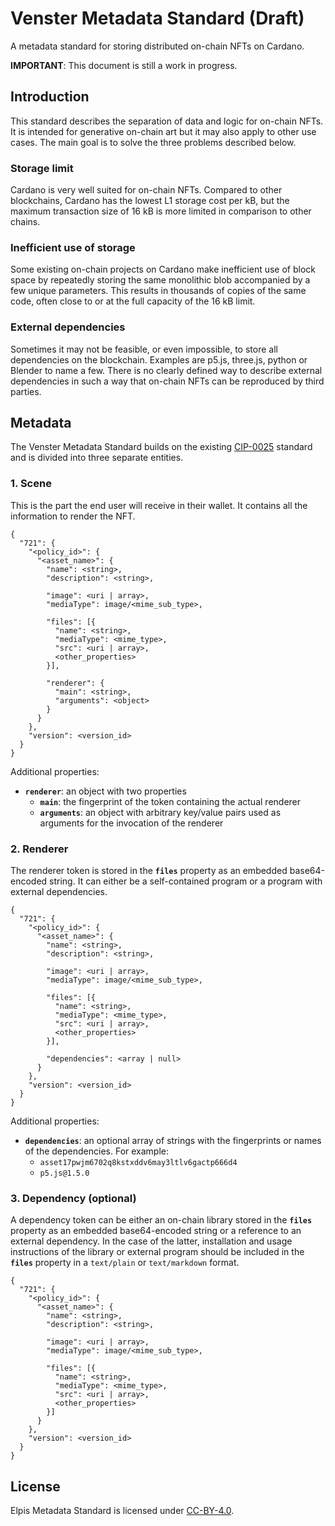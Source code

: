 # Venster Metadata Standard (Draft)
A metadata standard for storing distributed on-chain NFTs on Cardano.

**IMPORTANT**: This document is still a work in progress. 

## Introduction
This standard describes the separation of data and logic for on-chain NFTs. It
is intended for generative on-chain art but it may also apply to other use
cases. The main goal is to solve the three problems described below.

### Storage limit
Cardano is very well suited for on-chain NFTs. Compared to other blockchains,
Cardano has the lowest L1 storage cost per kB, but the maximum transaction size
of 16 kB is more limited in comparison to other chains.

### Inefficient use of storage
Some existing on-chain projects on Cardano make inefficient use of block space
by repeatedly storing the same monolithic blob accompanied by a few unique
parameters. This results in thousands of copies of the same code, often close to
or at the full capacity of the 16 kB limit.

### External dependencies
Sometimes it may not be feasible, or even impossible, to store all dependencies
on the blockchain. Examples are p5.js, three.js, python or Blender to name a
few. There is no clearly defined way to describe external dependencies in such a
way that on-chain NFTs can be reproduced by third parties.

## Metadata
The Venster Metadata Standard builds on the existing
[CIP-0025](https://github.com/cardano-foundation/CIPs/tree/master/CIP-0025)
standard and is divided into three separate entities.

### 1. Scene
This is the part the end user will receive in their wallet. It contains all the
information to render the NFT.

```
{
  "721": {
    "<policy_id>": {
      "<asset_name>": {
        "name": <string>,
        "description": <string>,

        "image": <uri | array>,
        "mediaType": image/<mime_sub_type>,
        
        "files": [{
          "name": <string>,
          "mediaType": <mime_type>,
          "src": <uri | array>,
          <other_properties>
        }],

        "renderer": {
          "main": <string>,
          "arguments": <object>
        }
      }
    },
    "version": <version_id>
  }
}
```

Additional properties:
- **`renderer`**: an object with two properties
  - **`main`**: the fingerprint of the token containing the actual renderer
  - **`arguments`**: an object with arbitrary key/value pairs used as arguments
    for the invocation of the renderer

### 2. Renderer
The renderer token is stored in the **`files`** property as an embedded
base64-encoded string. It can either be a self-contained program or a program
with external dependencies.

```
{
  "721": {
    "<policy_id>": {
      "<asset_name>": {
        "name": <string>,
        "description": <string>,

        "image": <uri | array>,
        "mediaType": image/<mime_sub_type>,
        
        "files": [{
          "name": <string>,
          "mediaType": <mime_type>,
          "src": <uri | array>,
          <other_properties>
        }],

        "dependencies": <array | null>
      }
    },
    "version": <version_id>
  }
}
```

Additional properties:
- **`dependencies`**: an optional array of strings with the fingerprints or
  names of the dependencies. For example:
  - `asset17pwjm6702q8kstxddv6may3ltlv6gactp666d4`
  - `p5.js@1.5.0` 

### 3. Dependency (optional)
A dependency token can be either an on-chain library stored in the **`files`**
property as an embedded base64-encoded string or a reference to an external
dependency. In the case of the latter, installation and usage instructions of
the library or external program should be included in the **`files`** property
in a `text/plain` or `text/markdown` format.

```
{
  "721": {
    "<policy_id>": {
      "<asset_name>": {
        "name": <string>,
        "description": <string>,

        "image": <uri | array>,
        "mediaType": image/<mime_sub_type>,
        
        "files": [{
          "name": <string>,
          "mediaType": <mime_type>,
          "src": <uri | array>,
          <other_properties>
        }]
      }
    },
    "version": <version_id>
  }
}
```

## License
Elpis Metadata Standard is licensed under
[CC-BY-4.0](https://creativecommons.org/licenses/by/4.0/legalcode).
